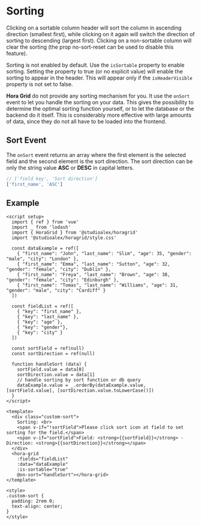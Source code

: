 # Sorting

Clicking on a sortable column header will sort the column in ascending direction (smallest first), while clicking on it again will switch the direction of sorting to descending (largest first). Clicking on a non-sortable column will clear the sorting (the prop no-sort-reset can be used to disable this feature).

Sorting is not enabled by default. Use the `isSortable` property to enable sorting. Setting the property to true (or no explicit value) will enable the sorting to appear in the header. This will appear only if the `isHeaderVisible` property is not set to false.

**Hora Grid** do not provide any sorting mechanism for you. It use the `onSort` event to let you handle the sorting on your data. This gives the possibility to determine the optimal sorting function yourself, or to let the database or the backend do it itself. This is considerably more effective with large amounts of data, since they do not all have to be loaded into the frontend.

## Sort Event

The `onSort` event returns an array where the first element is the selected field and the second element is the sort direction. The sort direction can be only the string value **ASC** or **DESC** in capital letters.

```js
// ['field key', 'Sort direction']
['first_name', 'ASC']
```

## Example

<SortExample />

```vue
<script setup>
  import { ref } from 'vue'
  import _ from 'lodash'
  import { HoraGrid } from '@studioalex/horagrid'
  import '@studioalex/horagrid/style.css'

  const dataExample = ref([
    { "first_name": "John", "last_name": "Slim", "age": 35, "gender": "male", "city": "London" },
    { "first_name": "Emma", "last_name": "Sutton", "age": 32, "gender": "female", "city": "Dublin" },
    { "first_name": "Freya", "last_name": "Brown", "age": 38, "gender": "female", "city": "Edinburgh" },
    { "first_name": "Tomas", "last_name": "Williams", "age": 31, "gender": "male", "city": "Cardiff" }
  ])

  const fieldList = ref([
    { "key": "first_name" },
    { "key": "last_name" },
    { "key": "age" },
    { "key": "gender"},
    { "key": "city" }
  ])

  const sortField = ref(null)
  const sortDirection = ref(null)

  function handleSort (data) {
    sortField.value = data[0]
    sortDirection.value = data[1]
    // handle sorting by sort function or db query
    dataExample.value = _.orderBy(dataExample.value, [sortField.value], [sortDirection.value.toLowerCase()])
  }
</script>

<template>
  <div class="custom-sort">
    Sorting: <br>
    <span v-if="!sortField">Please click sort icon at field to set sorting for the field.</span>
    <span v-if="sortField">Field: <strong>{{sortField}}</strong> - Direction: <strong>{{sortDirection}}</strong></span>
  </div>
  <hora-grid
    :fields="fieldList"
    :data="dataExample"
    :is-sortable="true"
    @on-sort="handleSort"></hora-grid>
</template>

<style>
.custom-sort {
  padding: 2rem 0;
  text-align: center;
}
</style>
```

<script setup>
  import SortExample from './examples/SortExample.vue'
</script>

